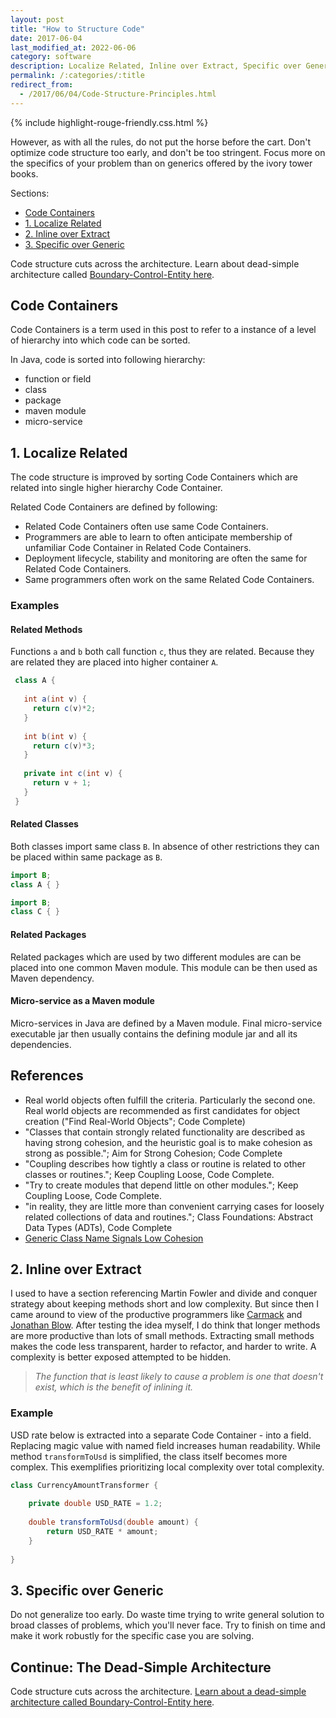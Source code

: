 ```yaml
---
layout: post
title: "How to Structure Code"
date: 2017-06-04
last_modified_at: 2022-06-06
category: software
description: Localize Related, Inline over Extract, Specific over Generic. My view partially based on Carmack, Jonathan Blow, and Adam Bien's posts.
permalink: /:categories/:title
redirect_from:
  - /2017/06/04/Code-Structure-Principles.html
---
```


{% include highlight-rouge-friendly.css.html %}

However, as with all the rules, do not put the horse before the cart.
Don't optimize code structure too early, and don't be too stringent.
Focus more on the specifics of your problem than on generics offered by the ivory tower books.

Sections:
- [Code Containers](#code-containers)
- [1. Localize Related](#1-localize-related)
- [2. Inline over Extract](#2-inline-over-extract)
- [3. Specific over Generic](#3-specific-over-generic)

Code structure cuts across the architecture. Learn about dead-simple architecture called [Boundary-Control-Entity here](/software/Boundary-Control-Entity-Architecture-The-Pattern-to-Structure-Your-Classes).

## Code Containers
Code Containers is a term used in this post to refer to a instance of a level of hierarchy into which code can be sorted.

In Java, code is sorted into following hierarchy:
- function or field
- class
- package
- maven module
- micro-service


## 1. Localize Related

The code structure is improved by sorting Code Containers which are related into single higher hierarchy Code Container.


Related Code Containers are defined by following:
- Related Code Containers often use same Code Containers.
- Programmers are able to learn to often anticipate membership of unfamiliar Code Container in Related Code Containers.
- Deployment lifecycle, stability and monitoring are often the same for Related Code Containers.
- Same programmers often work on the same Related Code Containers.

### Examples

#### Related Methods
Functions ```a``` and ```b``` both call function ```c```, thus they are related. Because they are related they are placed into higher container ```A```.

```java
 class A {
   
   int a(int v) {
     return c(v)*2;
   }
   
   int b(int v) {
     return c(v)*3;
   }
   
   private int c(int v) {
     return v + 1;
   }
 }
```

#### Related Classes

Both classes import same class ```B```. In absence of other restrictions they can be placed within same package as ```B```. 
```java
import B;
class A { }
```

```java
import B;
class C { }

```

#### Related Packages
Related packages which are used by two different modules are can be placed into one common Maven module. This module can be then used as Maven dependency. 

#### Micro-service as a Maven module
Micro-services in Java are defined by a Maven module. Final micro-service executable jar then usually contains the defining module jar and all its dependencies.
 
## References
- Real world objects often fulfill the criteria. Particularly the second one. Real world objects are recommended as first candidates for object creation ("Find Real-World Objects"; Code Complete)
- "Classes that contain strongly related functionality are described as having strong cohesion, and the heuristic goal is to make cohesion as strong as possible."; Aim for Strong Cohesion; Code Complete
- "Coupling describes how tightly a class or routine is related to other classes or routines."; Keep Coupling Loose, Code Complete.
- "Try to create modules that depend little on other modules."; Keep Coupling Loose, Code Complete.
- "in reality, they are little more than convenient carrying cases for loosely related collections of data and routines."; Class Foundations: Abstract Data Types (ADTs), Code Complete
- [Generic Class Name Signals Low Cohesion](https://vackosar.github.io/2017/06/06/Generic-Class-Name-Signals-Low-Cohesion.html)

## 2. Inline over Extract

I used to have a section referencing Martin Fowler and divide and conquer strategy about keeping methods short and low complexity.
But since then I came around to view of the productive programmers like [Carmack](http://number-none.com/blow/john_carmack_on_inlined_code.html) and [Jonathan Blow](https://youtu.be/JjDsP5n2kSM). 
After testing the idea myself, I do think that longer methods are more productive than lots of small methods.
Extracting small methods makes the code less transparent, harder to refactor, and harder to write.
A complexity is better exposed attempted to be hidden.

<blockquote class="blockquote" style="font-style: italic">
The function that is least likely to cause a problem is one that doesn't exist, which is the benefit of inlining it.
</blockquote>

### Example
USD rate below is extracted into a separate Code Container - into a field. Replacing magic value with named field increases human readability.
While method ```transformToUsd``` is simplified, the class itself becomes more complex. This exemplifies prioritizing local complexity over total complexity. 
```java
class CurrencyAmountTransformer {
    
    private double USD_RATE = 1.2;
    
    double transformToUsd(double amount) {
        return USD_RATE * amount;
    }
    
}
```

## 3. Specific over Generic
Do not generalize too early.
Do waste time trying to write general solution to broad classes of problems, which you'll never face.
Try to finish on time and make it work robustly for the specific case you are solving.


## Continue: The Dead-Simple Architecture
Code structure cuts across the architecture. [Learn about a dead-simple architecture called Boundary-Control-Entity here](/software/Boundary-Control-Entity-Architecture-The-Pattern-to-Structure-Your-Classes).
